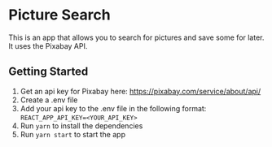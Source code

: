 # Picture Search

This is an app that allows you to search for pictures and save some for later. It uses the Pixabay API.

## Getting Started

1. Get an api key for Pixabay here: https://pixabay.com/service/about/api/
2. Create a .env file
3. Add your api key to the .env file in the following format: `REACT_APP_API_KEY=<YOUR_API_KEY>`
4. Run `yarn` to install the dependencies
5. Run `yarn start` to start the app
